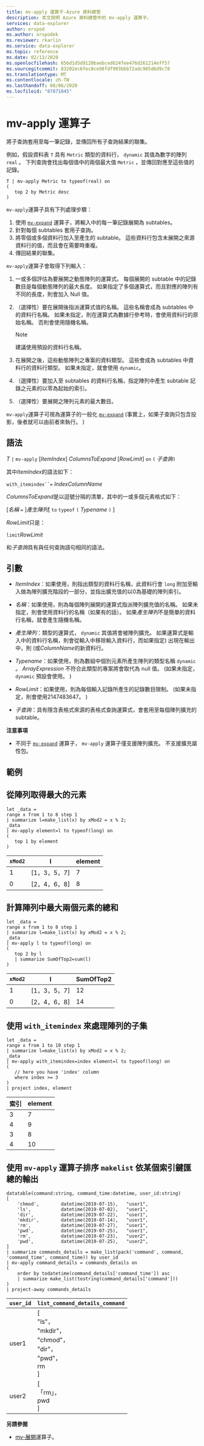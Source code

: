 ```yaml
---
title: mv-apply 運算子-Azure 資料總管
description: 本文說明 Azure 資料總管中的 mv-apply 運算子。
services: data-explorer
author: orspod
ms.author: orspodek
ms.reviewer: rkarlin
ms.service: data-explorer
ms.topic: reference
ms.date: 02/13/2020
ms.openlocfilehash: 656d1d5d9120baebced624fee476d261214eff57
ms.sourcegitcommit: 83202ec6fec0ce98fdf993bbb72adc985d6d9c78
ms.translationtype: MT
ms.contentlocale: zh-TW
ms.lasthandoff: 08/06/2020
ms.locfileid: "87871845"
---
```

# <a name="mv-apply-operator"></a>mv-apply 運算子

將子查詢套用至每一筆記錄，並傳回所有子查詢結果的聯集。

例如，假設資料表 `T` 具有 `Metric` 類型的資料行， `dynamic` 其值為數字的陣列 `real` 。 下列查詢會找出每個值中的兩個最大值 `Metric` ，並傳回對應至這些值的記錄。

```kusto
T | mv-apply Metric to typeof(real) on 
(
   top 2 by Metric desc
)
```

`mv-apply`運算子具有下列處理步驟：

1. 使用 [`mv-expand`](./mvexpandoperator.md) 運算子，將輸入中的每一筆記錄展開為 subtables。
1. 針對每個 subtables 套用子查詢。
1. 將零個或多個資料行加入至產生的 subtable。 這些資料行包含未展開之來源資料行的值，而且會在需要時重複。
1. 傳回結果的聯集。

`mv-apply`運算子會取得下列輸入：

1. 一或多個評估為要展開之動態陣列的運算式。
   每個展開的 subtable 中的記錄數目是每個動態陣列的最大長度。 如果指定了多個運算式，而且對應的陣列有不同的長度，則會加入 Null 值。

1. （選擇性）要在展開後指派運算式值的名稱。
   這些名稱會成為 subtables 中的資料行名稱。
   如果未指定，則在運算式為數據行參考時，會使用資料行的原始名稱。 否則會使用隨機名稱。 

   > [!NOTE]
   > 建議使用預設的資料行名稱。

1. 在展開之後，這些動態陣列之專案的資料類型。
   這些會成為 subtables 中資料行的資料行類型。
   如果未指定，就會使用 `dynamic`。

1. （選擇性）要加入至 subtables 的資料行名稱，指定陣列中產生 subtable 記錄之元素的以零為起始的索引。

1. （選擇性）要展開之陣列元素的最大數目。

`mv-apply`運算子可視為運算子的一般化 [`mv-expand`](./mvexpandoperator.md) (事實上，如果子查詢只包含投影，後者就可以由前者來執行。 ) 

## <a name="syntax"></a>語法

*T* `|` `mv-apply` [*ItemIndex*] *ColumnsToExpand* [*RowLimit*] `on` `(` *子查詢*`)`

其中*ItemIndex*的語法如下：

`with_itemindex``=` *IndexColumnName*

*ColumnsToExpand*是以逗號分隔的清單，其中的一或多個元素格式如下：

[*名稱* `=` ]*產生陣列*[ `to` `typeof` `(` *Typename* `)` ]

*RowLimit*只是：

`limit`*RowLimit*

和*子查詢*具有與任何查詢語句相同的語法。

## <a name="arguments"></a>引數

* *ItemIndex*：如果使用，則指出類型的資料行名稱，此資料行會 `long` 附加至輸入做為陣列擴充階段的一部分，並指出擴充值的以0為基礎的陣列索引。

* *名稱*：如果使用，則為每個陣列展開的運算式指派陣列擴充值的名稱。
  如果未指定，則會使用資料行的名稱（如果有的話）。
  如果*產生陣列*不是簡單的資料行名稱，就會產生隨機名稱。

* *產生陣列*：類型的運算式， `dynamic` 其值將會被陣列擴充。
  如果運算式是輸入中的資料行名稱，則會從輸入中移除輸入資料行，而如果指定) 出現在輸出中，則 (或*ColumnName*的新資料行。

* *Typename*：如果使用，則為數組中個別元素所產生陣列的類型名稱 `dynamic` 。 *ArrayExpression* 不符合此類型的專案將會取代為 null 值。
   (如果未指定， `dynamic` 預設會使用。 ) 

* *RowLimit*：如果使用，則為每個輸入記錄所產生的記錄數目限制。
   (如果未指定，則會使用2147483647。 ) 

* *子查詢*：具有隱含表格式來源的表格式查詢運算式，會套用至每個陣列擴充的 subtable。

**注意事項**

* 不同于 [`mv-expand`](./mvexpandoperator.md) 運算子， `mv-apply` 運算子僅支援陣列擴充。 不支援擴充屬性包。

## <a name="examples"></a>範例

## <a name="getting-the-largest-element-from-the-array"></a>從陣列取得最大的元素

<!-- csl: https://help.kusto.windows.net/Samples -->
```kusto
let _data =
range x from 1 to 8 step 1
| summarize l=make_list(x) by xMod2 = x % 2;
_data
| mv-apply element=l to typeof(long) on 
(
   top 1 by element
)
```

|`xMod2`|l           |element|
|-----|------------|-------|
|1    |[1，3，5，7]|7      |
|0    |[2，4，6，8]|8      |

## <a name="calculating-the-sum-of-the-largest-two-elements-in-an-array"></a>計算陣列中最大兩個元素的總和

<!-- csl: https://help.kusto.windows.net/Samples -->
```kusto
let _data =
range x from 1 to 8 step 1
| summarize l=make_list(x) by xMod2 = x % 2;
_data
| mv-apply l to typeof(long) on
(
   top 2 by l
   | summarize SumOfTop2=sum(l)
)
```

|`xMod2`|l        |SumOfTop2|
|-----|---------|---------|
|1    |[1，3，5，7]|12       |
|0    |[2，4，6，8]|14       |


## <a name="using-with_itemindex-for-working-with-a-subset-of-the-array"></a>使用 `with_itemindex` 來處理陣列的子集

<!-- csl: https://help.kusto.windows.net/Samples -->
```kusto
let _data =
range x from 1 to 10 step 1
| summarize l=make_list(x) by xMod2 = x % 2;
_data
| mv-apply with_itemindex=index element=l to typeof(long) on 
(
   // here you have 'index' column
   where index >= 3
)
| project index, element
```

|索引|element|
|---|---|
|3|7|
|4|9|
|3|8|
|4|10|

## <a name="using-the-mv-apply-operator-to-sort-the-output-of-makelist-aggregate-by-some-key"></a>使用 `mv-apply` 運算子排序 `makelist` 依某個索引鍵匯總的輸出

<!-- csl: https://help.kusto.windows.net/Samples -->
```kusto
datatable(command:string, command_time:datetime, user_id:string)
[
    'chmod',        datetime(2019-07-15),   "user1",
    'ls',           datetime(2019-07-02),   "user1",
    'dir',          datetime(2019-07-22),   "user1",
    'mkdir',        datetime(2019-07-14),   "user1",
    'rm',           datetime(2019-07-27),   "user1",
    'pwd',          datetime(2019-07-25),   "user1",
    'rm',           datetime(2019-07-23),   "user2",
    'pwd',          datetime(2019-07-25),   "user2",
]
| summarize commands_details = make_list(pack('command', command, 'command_time', command_time)) by user_id
| mv-apply command_details = commands_details on
(
    order by todatetime(command_details['command_time']) asc
    | summarize make_list(tostring(command_details['command']))
)
| project-away commands_details
```

|`user_id`|`list_command_details_command`|
|---|---|
|user1|[<br>  "ls"，<br>  "mkdir"，<br>  "chmod"，<br>  "dir"，<br>  "pwd"，<br>  rm<br>]|
|user2|[<br>  「rm」，<br>  pwd<br>]|


**另請參閱**

* [mv-展開](./mvexpandoperator.md)運算子。
